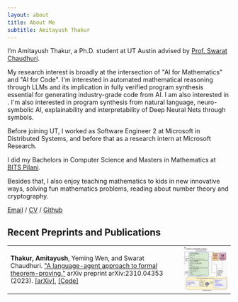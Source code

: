 ```yaml
---
layout: about
title: About Me
subtitle: Amitayush Thakur
---
```


I’m Amitayush Thakur, a Ph.D. student at UT Austin advised by [Prof. Swarat Chaudhuri](https://www.cs.utexas.edu/~swarat/).

My research interest is broadly at the intersection of "AI for Mathematics" and "AI for Code". I'm interested in automated mathematical reasoning through LLMs and its implication in
fully verified program synthesis essential for generating industry-grade code from AI. I am also interested in . I'm also interested in program synthesis from natural language, neuro-symbolic AI, explainability and interpretability of Deep Neural Nets through symbols.

Before joining UT, I worked as Software Engineer 2 at Microsoft in Distributed Systems, and before that as a research intern at Microsoft Research.

I did my Bachelors in Computer Science and Masters in Mathematics at [BITS Pilani](https://www.bits-pilani.ac.in/).

Besides that, I also enjoy teaching mathematics to kids in new innovative ways, solving fun mathematics problems, reading about number theory and cryptography.

[Email](mailto:amitayusht@gmail.com)  /  [CV](https://amit9oct.github.io/resume)  /  [Github](https://github.com/amit9oct)

## Recent Preprints and Publications

<!--Insert a thumbnail image along with every paper-->
<table>
  <tr>
    <td> <b>Thakur, Amitayush</b>, Yeming Wen, and Swarat Chaudhuri. <a href="https://amit9oct.github.io/2023-10-09-AutomaticTheoremProvingAndLanguageAgents/">"A language-agent approach to formal theorem-proving."</a> arXiv preprint arXiv:2310.04353 (2023). <a href="https://arxiv.org/abs/2310.04353">[arXiv]</a>, <a href="https://github.com/trishullab/copra">[Code]</a> </td>
    <td> <img src="/assets/img/2023-10-09-AutomaticTheoremProvingAndLanguageAgents/thumbnail.png" width="400" height="100" /> </td>
  </tr>
</table>
